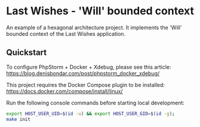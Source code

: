 
# Last Wishes - 'Will' bounded context 

An example of a hexagonal architecture project. It implements the 'Will' bounded context of the Last Wishes application. 


Quickstart
----------
To configure PhpStorm + Docker + Xdebug, please see this article: <https://blog.denisbondar.com/post/phpstorm_docker_xdebug/>

This project requires the Docker Compose plugin to be installed: <https://docs.docker.com/compose/install/linux/>

Run the following console commands before starting local development:
```bash
export HOST_USER_UID=$(id -u) && export HOST_USER_GID=$(id -g);
make init
```
